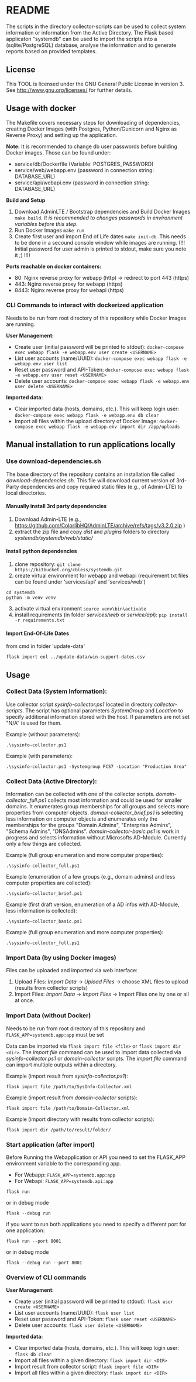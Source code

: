 # README #

The scripts in the directory collector-scripts can be used to collect system information or information from the Active Directory. The Flask based applicaton "systemdb" can be used to import the scripts into a (sqlite/PostgreSQL) database, analyse the information and to generate reports based on provided templates.

## License ##
This TOOL is licensed under the GNU General Public License in version 3. See http://www.gnu.org/licenses/ for further details.



## Usage with docker ##

The Makefile covers necessary steps for downloading of dependencies, creating Docker Images (with Postgres, Python/Gunicorn and Nginx as Reverse Proxy) and setting up the application.

**Note:**
It is recommended to change db user passwords before building Docker images. Those can be found under:

- service/db/Dockerfile (Variable: POSTGRES_PASSWORD)
- service/web/webapp.env (password in connection string: DATABASE_URL)
- service/api/webapi.env (password in connection string: DATABASE_URL)

**Build and Setup**

1. Download AdminLTE / Bootstrap dependencies and Build Docker Images `make build`. *It is recommended to changes passwords in environment variables before this step.*
2. Run Docker Images `make run`
3. Create first user and import End of Life dates `make init-db`. This needs to be done in a secound console window while images are running. (!!! Initial password for user admin is printed to stdout, make sure you note it ;) !!!)


**Ports reachable on docker containers:**

- 80: Nginx reverse proxy for webapp (http) -> redirect to port 443 (https)
- 443: Nginx reverse proxy for webapp (https)
- 8443: Nginx reverse proxy for webapi (https)

### CLI Commands to interact with dockerized application ###

Needs to be run from root directory of this repository while Docker Images are running.

**User Management:**

- Create user (initial password will be printed to stdout): `docker-compose exec webapp flask -e webapp.env user create <USERNAME>`
- List user accounts (name/UUID): `docker-compose exec webapp flask -e webapp.env user list`
- Reset user password and API-Token: `docker-compose exec webapp flask -e webapp.env user reset <USERNAME>`
- Delete user accounts: `docker-compose exec webapp flask -e webapp.env user delete <USERNAME>`

**Imported data:**

- Clear imported data (hosts, domains, etc.). This will keep login user: `docker-compose exec webapp flask -e webapp.env db clear`
- Import all files within the upload directory of Docker Image: `docker-compose exec webapp flask -e webapp.env import dir /app/uploads`




## Manual installation to run applications locally ##

### Use download-dependencies.sh ###
The base directory of the repository contains an installation file called *download-dependencies.sh*. This file will download current version of 3rd-Party dependencies and copy required static files (e.g., of Admin-LTE) to local directories.  

#### Manually install 3rd party dependencies ###
1. Download Admin-LTE (e.g., https://github.com/ColorlibHQ/AdminLTE/archive/refs/tags/v3.2.0.zip )
2. extract the zip file and copy *dist* and *plugins* folders to directory *systemdb/systemdb/web/static/*

#### Install python dependencies ####
1. clone repository: `git clone https://bitbucket.org/cbless/systemdb.git`
2. create virtual environment for webapp and webapi (requirement.txt files can be found under 'services/api' and 'services/web')
```
cd systemdb
python -m venv venv
```
3. activate virtual environment `source venv\bin\activate`
4. install requirements (in folder *services/web* or *service/api*): `pip install -r requirements.txt`

#### Import End-Of-Life Dates ####
from cmd in folder 'update-data'
```
flask import eol ../update-data/win-support-dates.csv

```


## Usage ##


### Collect Data (System Information): ###

Use collector script *sysinfo-collector.ps1* located in directory *collector-scripts*. The script has optional parameters *SystemGroup* and *Location* to specify additional information stored with the host. If parameters are not set "N/A" is used for them.

Example (without parameters):
```
.\sysinfo-colloctor.ps1
```


Example (with parameters):
```
.\sysinfo-colloctor.ps1 -Systemgroup PCS7 -Location "Production Area"
```

### Collect Data (Active Directory): ###

Information can be collected with one of the collector scripts. *domain-collector_full.ps1* collects most information and could be used for smaller domains. It enumerates group memberships for all groups and selects more properties from computer objects.
*domain-collector_brief.ps1* is selecting less information on computer objects and enumerates only the memberships for the groups "Domain Admins", "Enterprise Admins", "Schema Admins", "DNSAdmins".
*domain-collector-basic.ps1* is work in progress and selects information without Microsofts AD-Module. Currently only a few things are collected.

Example (full group enumeration and more computer properties):
```
.\sysinfo-colloctor_full.ps1
```

Example (enumeration of a few groups (e.g., domain admins) and less computer properties are collected):
```
.\sysinfo-colloctor_brief.ps1
```


Example (first draft version, enumeration of a AD infos with AD-Module, less information is collected):
```
.\sysinfo-colloctor_basic.ps1
```



Example (full group enumeration and more computer properties):
```
.\sysinfo-colloctor_full.ps1
```


### Import Data (by using Docker images) ###
Files can be uploaded and imported via web interface:
1. Upload Files: *Import Data* -> *Upload Files* -> choose XML files to upload (results from collector scripts)
2. Import Files: *Import Data* -> *Import Files* -> Import Files one by one or all at once.


### Import Data (without Docker) ###

Needs to be run from root directory of this repository and `FLASK_APP=systemdb.app:app` must be set


Data can be imported via `flask import file <file>` or  `flask import dir <dir>`. The *import file* command can be used to import data collected via *sysinfo-collector.ps1* or *domain-collector* scripts. The *import file* command can import multiple outputs within a directory.

Example (import result from *sysinfo-collector.ps1*):
```
flask import file /path/to/SysInfo-Collector.xml
```

Example (import result from *domain-collector* scripts):
```
flask import file /path/to/Domain-Collector.xml
```

Example (import directory with results from collector scripts):
```
flask import dir /path/to/result/folder/
```


### Start application (after import) ####

Before Running the Webapplication or API you need to set the FLASK_APP environment variable to the corresponding app.
- For Webapp: `FLASK_APP=systemdb.app:app`
- For Webapi: `FLASK_APP=systemdb.api:app`

```
flask run
```
or in debug mode

```
flask --debug run
```

if you want to run both applications you need to specify a different port for one application:

```
flask run --port 8001
```
or in debug mode

```
flask --debug run --port 8001
```
### Overview of CLI commands ###

**User Management:**

- Create user (initial password will be printed to stdout): `flask user create <USERNAME>`
- List user accounts (name/UUID): `flask user list`
- Reset user password and API-Token: `flask user reset <USERNAME>`
- Delete user accounts: `flask user delete <USERNAME>`

**Imported data:**

- Clear imported data (hosts, domains, etc.). This will keep login user: `flask db clear`
- Import all files within a given directory: `flask import dir <DIR>`
- Import result from collector script: `flask import file <DIR>`
- Import all files within a given directory: `flask import dir <DIR>`
